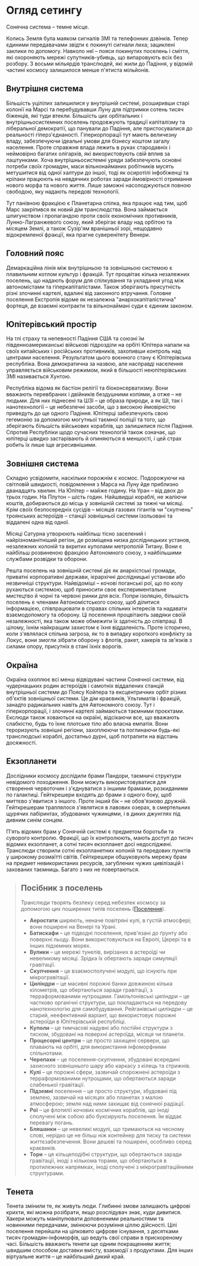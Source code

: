 # Огляд сетингу

Сонячна система – темне місце.

Колись Земля була маяком сигналів ЗМІ та телефонних дзвінків. Тепер єдиними передавачами звідти є покинуті сигнали лиха; зациклені заклики по допомогу. Навколо неї – пояси покинутих поселень і сміття, які охороняють мережі супутників-убивць, що випаровують всіх без розбору. З восьми мільярдів транслюдей, які жили до Падіння, у відомій частині космосу залишилося менше п'ятиста мільйонів.

## Внутрішня система

Більшість уцілілих залишилися у внутрішній системі, розширивши старі колонії на Марсі та перебудувавши Луну для підтримки сотень тисяч біженців, які туди втекли. Більшість цих орбітальних і внутрішньосистемних поселень продовжують традиції капіталізму та ліберальної демократії, що панували до Падіння, але пристосувалися до реальності гіперз'єднаності. Гіперкорпорації тут мають величезну владу, забезпечуючи ідеальні умови для бізнесу коштом загалу населення. Проте справжня влада лежить в руках стародавніх і неймовірно багатих олігархів, які використовують свій вплив за лаштунками. Хоча внутрішньосистемні уряди забезпечують основні потреби своїх громадян, маси вільнонайманих робітників мусять метушитися від одної халтури до іншої, тоді як осиротілі інфобіженці та кріпаки працюють на невдячних роботах заради ймовірності отримання нового морфа та нового життя. Лише заможні насолоджуються повною свободою, яку надають передові технології.

Тут панівною фракцією є Планетарна спілка, яка працює над тим, щоб Марс закріпився як новий дім транслюдства. Вона займається шпигунством і пропагандою проти своїх економічних противників, Лунно-Лагранжевого союзу, який зберігає владу над орбітою та місяцем Землі, а також Сузір'ям вранішньої зорі, нещодавно відокремленої фракції, яка прагне суверенітету Венери.

## Головний пояс

Демаркаційна лінія між внутрішньою та зовнішньою системою є плавильним котлом культур і фракцій. Тут процвітає кілька незалежних поселень, що надають форум для спілкування та укладання угод між автономістами та гіперкапіталістами. Також зберігають присутність різні злочинні картелі, вдалині від законного втручання. Головне поселення Екстропія відоме як незалежна "анархокапіталістична" фортеця, де взаємні контракти та вільнонаймані суди є єдиним законом.

## Юпітерівський простір

На тлі страху та непевності Падіння США та союзні їм південноамериканські військові підрозділи на орбіті Юпітера напали на своїх китайських і російських противників, захопивши контроль над центрами населення. Результатом цього воєнного стану є Юпітерівська республіка. Вона демократична за назвою, але насправді населення управляється військовим режимом, який в більшості неюпітерівських ЗМІ називається Хунтою.

Республіка відома як бастіон релігії та біоконсерватизму. Вони вважають перевбраних і двійників бездушними копіями, а отже – не людьми. Для них піднесені та ШЗІ – це образа природи, а як ШІ, так і нанотехнології – це небезпечні засоби, що з високою ймовірністю приведуть до ще одного Падіння. Юпітерці забезпечують свою гегемонію за допомогою могутньої таємної поліції та того, що зберігають більшість військових кораблів, що залишилися після Падіння. Спротив Республіки щодо сучасних технологій також означає, що юпітерці швидко застарівають й опиняються в меншості, і цей страх робить їх лише іще агресивнішими.

## Зовнішня система

Складно усвідомити, наскільки порожнім є космос. Подорожуючи на світловій швидкості, повідомлення з Марса на Луну йде приблизно дванадцять хвилин. На Юпітер – майже годину. На Уран – від двох до трьох годин. На Плутон – шість годин. Найшвидші кораблі, не жаліючи коштів, добираються до місць у зовнішній системі за тижні чи місяці. Крім своїх безпосередніх сусідів – місяців газових гігантів чи "скупчень" троянських астероїдів – станції зовнішньої системи ізольовані та віддалені одна від одної.

Місяці Сатурна утворюють найбільш тісно заселений і найрізноманітніший регіон, де розміщена низка дослідницьких установ, незалежних колоній та вкритих куполами метрополій Титану. Вони є найбільш розвиненою фракцією Автономного союзу, з найбільшими службами розвідки та оборони.

Решта поселень на зовнішній системі діє як анархістські громади, приватні корпоративні держави, ієрархічні дослідницькі установи або незвичніші структури. Найвідоміші – кочові поганські рої, що по колу рухаються системою, щоб приносити своє експериментальне мистецтво й чорні та червоні ринки для всіх. Попри ізоляцію, більшість поселень є членами Автономістського союзу, щоб ділитися інформацією, співпрацювати в справах спільних інтересів та надавати взаємодопомогу та оборону. Ці поселення процвітають завдяки своїй незалежності, яка також може обмежити їх здатність до співпраці. В цілому, їхнім найкращим захистом є їхня віддаленість. Проте історично, коли з'являлася спільна загроза, як то в випадку короткого конфлікту за Локус, вони змогли зібрати оборону з флотів, ракет, хакерів та зв'язків з силами опору, присутніх в стані їхніх ворогів.

## Окраїна

Окраїна охоплює всі менш відвідувані частини Сонячної системи, від чудернацьких родин астероїдів і самотніх віддалених станцій внутрішньої системи до Поясу Койпера та ексцентричних орбіт різних об'єктів зовнішньої системи. Це дім краєвиків, Ультиматів і фракцій, занадто радикальних навіть для Автономного союзу. Тут і гіперкорпорації, і злочинні картелі займаються таємними проєктами. Екслюди також ховаються на окраїні, відсікаючи все, що вважають слабкістю, будь то їхнє плотське тіло або власна емпатія. Вони тероризують зовнішні регіони, захоплюючи та поглинаючи будь-які транслюдські кораблі, достатньо дурні, щоб потрапити на відстань досяжності.

## Екзопланети

Дослідники космосу дослідили брами Пандори, таємничі структури невідомого походження. Вони можуть використовуватися для створення червоточин і з'єднуватися з іншими брамами, розкиданими по галактиці. Гейткрешери входять до брами з одного боку, щоб миттєво з'явитися з іншого. Проте інший бік – не обов'язково дружній. Гейткрешерам траплялося з'являтися в лавових озерах, в смертельних щурячих лабіринтах, збудованих чужинцями, і в диких джунглях під дивним синім сонцем.

П'ять відомих брам у Сонячній системі є предметом боротьби та суворого контролю. Фракції, що їх контролюють, мають доступ до тисяч відомих екзопланет, а сотні тисяч екзопланет досі недосліджені. Транслюди створили сотні екзопланетних колоній та передових пунктів у широкому розмаїтті світів. Гейткрешери обшуковують мережу брам на предмет невикористаних ресурсів, загублених чужих цивілізацій і захованих таємниць. Багато з них не повертаються.

<blockquote>

## Посібник з поселень

Транслюди творять безпеку серед небезпек космосу за допомогою цих поширених типів поселень ([Поселення](../07/06-habitats.md)).

- **Аеростати** ширяють, неначе повітряні кулі, в густій атмосфері; вони поширені на Венері та Урані.
- **Батискафи** – це підводні поселення, прив'язані до ґрунту або поверхні льоду. Вони використовуються на Европі, Церері та в інших підземних морях.
- **Вулики** – це мережі тунелів, вирізаних в астероїді чи невеликому місяці. Зрідка їх обертають заради симуляції гравітації.
- **Скупчення** – це взаємосполучені модулі, що існують при мікрогравітації.
- **Циліндри** – це масивні порожні банки довжиною кілька кілометрів, що обертаються заради гравітації, з терраформованими нутрощами. Гамільтонівські циліндри – це частково органічні структури, що покладаються на передову нанотехнологію для самобудування. Рейганівські циліндри – це старий, неефективний варіант, що використовує порожні астероїди в Юпітерівській республіці.
- **Куполи** – це тимчасові надувні або постійні структури з тиском, збудовані на поверхні астероїда, місяця чи планети.
- **Процесорні центри** – це просто захищені сервери, що плавають на орбіті, для використання інфоморфними спільнотами.
- **Черепахи** – це поселення-скупчення, збудовані всередині захисного зовнішнього шару або каркасу з кілець та стрижнів.
- **Кулі** – це порожні сфери, зазвичай спорожнені астероїди з терраформованими нутрощами, що обертаються заради слабенької гравітації.
- **Підземні** поселення – це просто структури, збудовані під землею, зазвичай на місяцях або планетах з малою атмосферою; земля над ними захищає від сонячної радіації.
- **Рої** – це флотилії кочових космічних кораблів, що іноді сполучені між собою або буксирують поселення. Їм віддає перевагу погань.
- **Бляшанки** – це невеликі модулі, що тримаються на чесному слові, нерідко це не більш ніж контейнер для тиску та системи життєзабезпечення. Вони дешеві та поширені, особливо серед краєвиків.
- **Тори** – це кільцеподібні структури, що обертаються заради гравітації, іноді з кількома торами, що обертаються в протилежних напрямках, іноді сполучені з мікрогравітаційними структурами.

</blockquote>

## Тенета

Тенета змінили те, як живуть люди. Глибинні змови залишають цифрові крихти, які можна розібрати, якщо розслідувач знає, куди дивитися. Хакери можуть маніпулювати доповненими реальностями та новинними передачами, змінюючи розуміння ціллю дійсності. Цілі поселення перейшли на цілковито цифрове існування, з десятками тисяч громадян-інфоморфів, що ведуть свої справи в прискореному часі. Більшість вважають тенети ще одним покращенням життя; швидшим способом доставки вмісту, взаємодії з продуктами. Для інших віртуальне життя – це найбільший дикий край.
